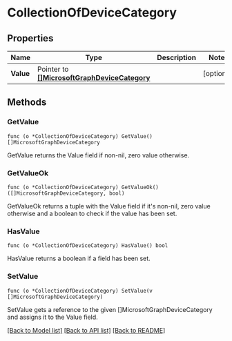# CollectionOfDeviceCategory

## Properties

Name | Type | Description | Notes
------------ | ------------- | ------------- | -------------
**Value** | Pointer to [**[]MicrosoftGraphDeviceCategory**](microsoft.graph.deviceCategory.md) |  | [optional] 

## Methods

### GetValue

`func (o *CollectionOfDeviceCategory) GetValue() []MicrosoftGraphDeviceCategory`

GetValue returns the Value field if non-nil, zero value otherwise.

### GetValueOk

`func (o *CollectionOfDeviceCategory) GetValueOk() ([]MicrosoftGraphDeviceCategory, bool)`

GetValueOk returns a tuple with the Value field if it's non-nil, zero value otherwise
and a boolean to check if the value has been set.

### HasValue

`func (o *CollectionOfDeviceCategory) HasValue() bool`

HasValue returns a boolean if a field has been set.

### SetValue

`func (o *CollectionOfDeviceCategory) SetValue(v []MicrosoftGraphDeviceCategory)`

SetValue gets a reference to the given []MicrosoftGraphDeviceCategory and assigns it to the Value field.


[[Back to Model list]](../README.md#documentation-for-models) [[Back to API list]](../README.md#documentation-for-api-endpoints) [[Back to README]](../README.md)


